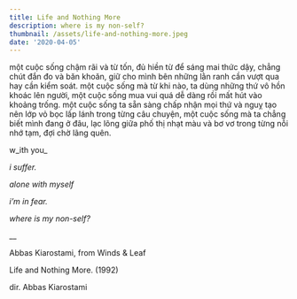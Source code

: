 ```yaml
---
title: Life and Nothing More
description: where is my non-self?
thumbnail: /assets/life-and-nothing-more.jpeg
date: '2020-04-05'
---
```

một cuộc sống chậm rãi và từ tốn, đủ hiền từ để sáng mai thức dậy, chẳng chút đắn đo và băn khoăn, giữ cho mình bên những lằn ranh cần vượt qua hay cần kiểm soát. một cuộc sống mà từ khi nào, ta dùng những thứ vô hồn khoác lên người, một cuộc sống mua vui quá dễ dàng rồi mất hút vào khoảng trống. một cuộc sống ta sẵn sàng chấp nhận mọi thứ và nguỵ tạo nên lớp vỏ bọc lấp lánh trong từng câu chuyện, một cuộc sống mà ta chẳng biết mình đang ở đâu, lạc lõng giữa phố thị nhạt màu và bơ vơ trong từng nỗi nhớ tạm, đợi chờ lãng quên.



w_ith you_

_i suffer._

_alone with myself_

_i’m in fear._

_where is my non-self?_

__

Abbas Kiarostami, from Winds & Leaf

Life and Nothing More. (1992) 

dir. Abbas Kiarostami
